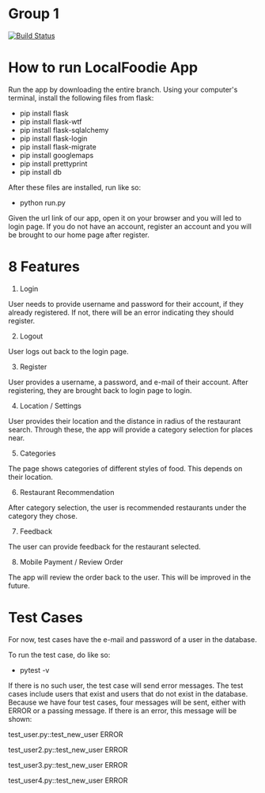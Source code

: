 # Group 1
[![Build Status](https://travis-ci.com/camiashley/group-project.svg?branch=master)](https://travis-ci.com/camiashley/group-project)

# How to run LocalFoodie App
Run the app by downloading the entire branch.
Using your computer's terminal, install the following files from flask:
  - pip install flask
  - pip install flask-wtf
  - pip install flask-sqlalchemy
  - pip install flask-login
  - pip install flask-migrate
  - pip install googlemaps
  - pip install prettyprint
  - pip install db
  
After these files are installed, run like so: 
 - python run.py

Given the url link of our app, open it on your browser and you will led to login page.
If you do not have an account, register an account and you will be brought to our home page after register.

# 8 Features

1. Login 

User needs to provide username and password for their account, if they already registered.
If not, there will be an error indicating they should register.

2. Logout 

User logs out back to the login page.

3. Register

User provides a username, a password, and e-mail of their account.
After registering, they are brought back to login page to login.

4. Location / Settings

User provides their location and the distance in radius of the restaurant search.
Through these, the app will provide a category selection for places near.

5. Categories

The page shows categories of different styles of food.
This depends on their location.

6. Restaurant Recommendation

After category selection, the user is recommended restaurants under the category they chose.

7. Feedback

The user can provide feedback for the restaurant selected.

8. Mobile Payment / Review Order

The app will review the order back to the user. This will be improved in the future.

# Test Cases
For now, test cases have the e-mail and password of a user in the database.

To run the test case, do like so: 
 - pytest -v 

If there is no such user, the test case will send error messages.
The test cases include users that exist and users that do not exist in the database.
Because we have four test cases, four messages will be sent, either with ERROR or a passing message.
If there is an error, this message will be shown: 

  test_user.py::test_new_user ERROR
  
  test_user2.py::test_new_user ERROR
  
  test_user3.py::test_new_user ERROR
  
  test_user4.py::test_new_user ERROR

